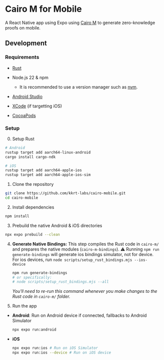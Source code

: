 # Cairo M for Mobile

A React Native app using Expo using
[Cairo M](https://github.com/kkrt-labs/cairo-m) to generate zero-knowledge
proofs on mobile.

## Development

### Requirements

- [Rust](https://www.rust-lang.org/tools/install)

- Node.js 22 & npm
  - It is recommended to use a version manager such as
    [nvm](https://github.com/nvm-sh/nvm).
- [Android Studio](https://developer.android.com/studio)
- [XCode](https://developer.apple.com/xcode/) (if targetting iOS)
- [CocoaPods](https://guides.cocoapods.org/using/getting-started.html#installation)

### Setup

0. Setup Rust

```bash
# Android
rustup target add aarch64-linux-android
cargo install cargo-ndk

# iOS
rustup target add aarch64-apple-ios
rustup target add aarch64-apple-ios-sim
```

1. Clone the repository

```bash
git clone https://github.com/kkrt-labs/cairo-mobile.git
cd cairo-mobile
```

2. Install dependencies

```bash
npm install
```

3. Prebuild the native Android & iOS directories

```bash
npx expo prebuild --clean
```

4. **Generate Native Bindings:** This step compiles the Rust code in `cairo-m/`
   and prepares the native modules (`cairo-m-bindings`). ⚠️ Running
   `npm run generate-bindings` will generate ios bindings simulator, not for
   device. For ios devices, run
   `node scripts/setup_rust_bindings.mjs --ios-device`

   ```bash
   npm run generate-bindings
   # or specifically:
   # node scripts/setup_rust_bindings.mjs --all
   ```

   _You'll need to re-run this command whenever you make changes to the Rust
   code in `cairo-m/` folder._

5. Run the app

- **Android**: Run on Android device if connected, fallbacks to Android
  Simulator
  ```bash
  npx expo run:android
  ```
- **iOS**
  ```bash
  npx expo run:ios # Run on iOS Simulator
  npx expo run:ios --device # Run on iOS device
  ```
